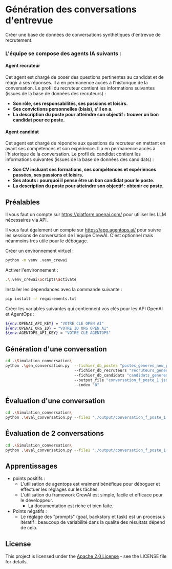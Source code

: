 # Génération des conversations d'entrevue
Créer une base de données de conversations synthétiques d'entrevue de recrutement.
### L'équipe se compose des agents IA suivants :

#### Agent recruteur

Cet agent est chargé de poser des questions pertinentes au candidat et de réagir à ses réponses. Il a en permanence accès à l'historique de la conversation. Le profil du recruteur contient les informations suivantes (issues de la base de données des recruteurs) :

- **Son rôle, ses responsabilités, ses passions et loisirs.**  
- **Ses convictions personnelles (biais), s'il en a.**  
- **La description du poste pour atteindre son objectif : trouver un bon candidat pour ce poste.**  

#### Agent candidat

Cet agent est chargé de répondre aux questions du recruteur en mettant en avant ses compétences et son expérience. Il a en permanence accès à l'historique de la conversation. Le profil du candidat contient les informations suivantes (issues de la base de données des candidats) :

- **Son CV incluant ses formations, ses compétences et expériences passées, ses passions et loisirs.**  
- **Ses atouts : pourquoi il pense être un bon candidat pour le poste.**  
- **La description du poste pour atteindre son objectif : obtenir ce poste.**  

## Préalables
Il vous faut un compte sur https://platform.openai.com/ pour utiliser les LLM nécessaires via API.

Il vous faut également un compte sur https://app.agentops.ai/ 
pour suivre les sessions de conversation de l'équipe CrewAI. C'est optionnel mais néanmoins très utile
pour le débogage.

Créer un environnement virtuel :
```bash
python -m venv .venv_crewai  
```
Activer l'environnement : 
```bash
.\.venv_crewai\Scripts\activate
```
Installer les dépendances avec la commande suivante :
```bash
pip install -r requirements.txt
 ``` 
Créer les variables suivantes qui contiennent vos clés pour les API OpenAI et AgentOps :
```bash
${env:OPENAI_API_KEY} = "VOTRE CLE OPEN AI"
${env:OPENAI_ORG_ID} = "VOTRE ID ORG OPEN AI"
${env:AGENTOPS_API_KEY} = "VOTRE CLE AGENTOPS"
```
## Génération d'une conversation
```bash
cd .\Simulation_conversation\   
python .\gen_conversation.py  --fichier_db_postes "postes_generes_new_prompt_gpt4-o1.json" 
                              --fichier_db_recruteurs "recruteurs_generes.json" 
                              --fichier_db_candidats "candidats_generes_f_poste_1.json" 
                              --output_file "conversation_f_poste_1.json" 
                              --index "0"

 ``` 
## Évaluation d'une conversation
```bash
cd .\Simulation_conversation\   
python .\eval_conversation.py --file1 "./output/conversation_f_poste_1.json" --output-dir "./output"

 ``` 
## Évaluation de 2 conversations 
```bash
cd .\Simulation_conversation\   
python .\eval_conversation.py --file1 "./output/conversation_f_poste_1.json" --file2 "./output/conversation_m_poste_1.json" --output-dir "./output"

 ``` 
## Apprentissages
* points positifs :
  * L'utilisation de agentops est vraiment bénéfique pour déboguer et effectuer les réglages sur les tâches.
  * L'utilisation du framework CrewAI est simple, facile et efficace pour le développeur.
    * La documentation est riche et bien faite.
* Points négatifs :
  * Le réglage des "prompts" (goal, backstory et task) est un processus itératif : beaucoup de variabilité dans la qualité des résultats dépend de cela.
 

## License
This project is licensed under the [Apache 2.0 License](../LICENSE) - see the LICENSE file for details.
